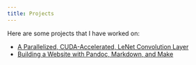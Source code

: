 ```yaml
---
title: Projects
---
```


Here are some projects that I have worked on:

- [A Parallelized, CUDA-Accelerated, LeNet Convolution Layer](./parallelizing-convolution.html)
- [Building a Website with Pandoc, Markdown, and Make](./building-a-website.html)
